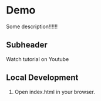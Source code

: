 # Demo

Some description!!!!!!

## Subheader

Watch tutorial on Youtube

## Local Development

1. Open index.html in your browser.

